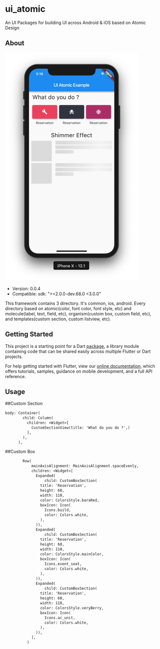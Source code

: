 # ui_atomic

An UI Packages for building UI across Android & iOS based on Atomic Design

## About

![Screenshot](screenshot.png)

* Version: 0.0.4
* Compatible: sdk: ">=2.0.0-dev.68.0 <3.0.0"

This framework contains 3 directory. It's common, ios, android. Every directory based on atomic(color, font color, font style, etc) and molecule(label, text, field, etc), organism(custom box, custom field, etc), and templates(custom section, custom listview, etc).

## Getting Started

This project is a starting point for a Dart
[package](https://flutter.io/developing-packages/),
a library module containing code that can be shared easily across
multiple Flutter or Dart projects.

For help getting started with Flutter, view our 
[online documentation](https://flutter.io/docs), which offers tutorials, 
samples, guidance on mobile development, and a full API reference.

## Usage
##Custom Section
```
body: Container(
        child: Column(
          children: <Widget>[
            CustomSectionView(title: 'What do you do ?',)
          ],
        ),
      ),
```
##Custom Box
```
        Row(
            mainAxisAlignment: MainAxisAlignment.spaceEvenly,
            children: <Widget>[
              Expanded(
                  child: CustomBoxSection(
                title: 'Reservation',
                height: 60,
                width: 110,
                color: ColorsStyle.baraRed,
                boxIcon: Icon(
                  Icons.build,
                  color: Colors.white,
                ),
              )),
              Expanded(
                  child: CustomBoxSection(
                title: 'Reservation',
                height: 60,
                width: 110,
                color: ColorsStyle.mainColor,
                boxIcon: Icon(
                  Icons.event_seat,
                  color: Colors.white,
                ),
              )),
              Expanded(
                  child: CustomBoxSection(
                title: 'Reservation',
                height: 60,
                width: 110,
                color: ColorsStyle.veryBerry,
                boxIcon: Icon(
                  Icons.ac_unit,
                  color: Colors.white,
                ),
              )),
            ],
          )
```


